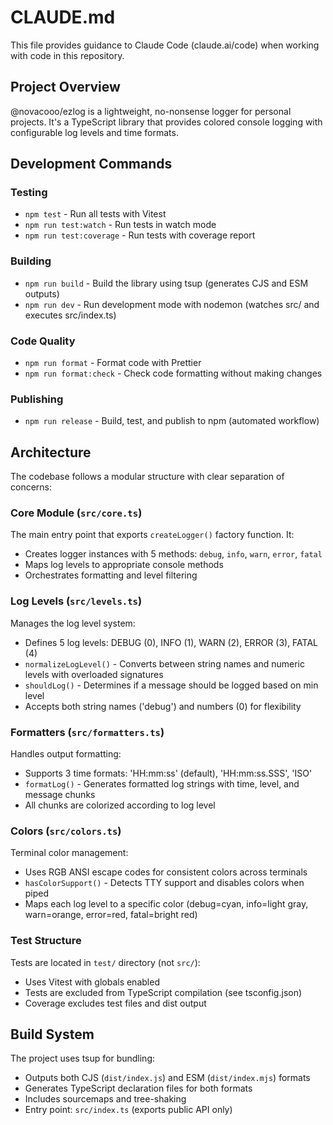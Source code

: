 # CLAUDE.md

This file provides guidance to Claude Code (claude.ai/code) when working with code in this repository.

## Project Overview

@novacooo/ezlog is a lightweight, no-nonsense logger for personal projects. It's a TypeScript library that provides colored console logging with configurable log levels and time formats.

## Development Commands

### Testing

- `npm test` - Run all tests with Vitest
- `npm run test:watch` - Run tests in watch mode
- `npm run test:coverage` - Run tests with coverage report

### Building

- `npm run build` - Build the library using tsup (generates CJS and ESM outputs)
- `npm run dev` - Run development mode with nodemon (watches src/ and executes src/index.ts)

### Code Quality

- `npm run format` - Format code with Prettier
- `npm run format:check` - Check code formatting without making changes

### Publishing

- `npm run release` - Build, test, and publish to npm (automated workflow)

## Architecture

The codebase follows a modular structure with clear separation of concerns:

### Core Module (`src/core.ts`)

The main entry point that exports `createLogger()` factory function. It:

- Creates logger instances with 5 methods: `debug`, `info`, `warn`, `error`, `fatal`
- Maps log levels to appropriate console methods
- Orchestrates formatting and level filtering

### Log Levels (`src/levels.ts`)

Manages the log level system:

- Defines 5 log levels: DEBUG (0), INFO (1), WARN (2), ERROR (3), FATAL (4)
- `normalizeLogLevel()` - Converts between string names and numeric levels with overloaded signatures
- `shouldLog()` - Determines if a message should be logged based on min level
- Accepts both string names ('debug') and numbers (0) for flexibility

### Formatters (`src/formatters.ts`)

Handles output formatting:

- Supports 3 time formats: 'HH:mm:ss' (default), 'HH:mm:ss.SSS', 'ISO'
- `formatLog()` - Generates formatted log strings with time, level, and message chunks
- All chunks are colorized according to log level

### Colors (`src/colors.ts`)

Terminal color management:

- Uses RGB ANSI escape codes for consistent colors across terminals
- `hasColorSupport()` - Detects TTY support and disables colors when piped
- Maps each log level to a specific color (debug=cyan, info=light gray, warn=orange, error=red, fatal=bright red)

### Test Structure

Tests are located in `test/` directory (not `src/`):

- Uses Vitest with globals enabled
- Tests are excluded from TypeScript compilation (see tsconfig.json)
- Coverage excludes test files and dist output

## Build System

The project uses tsup for bundling:

- Outputs both CJS (`dist/index.js`) and ESM (`dist/index.mjs`) formats
- Generates TypeScript declaration files for both formats
- Includes sourcemaps and tree-shaking
- Entry point: `src/index.ts` (exports public API only)
